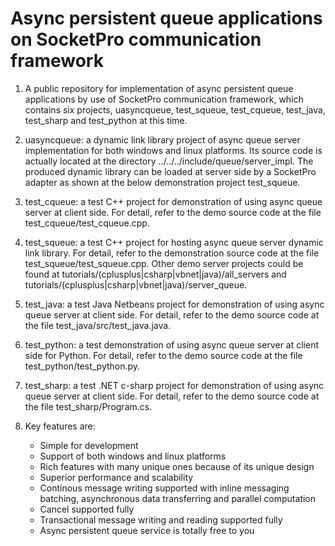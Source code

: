 # Async persistent queue applications on SocketPro communication framework

1. A public repository for implementation of async persistent queue applications by use of SocketPro communication framework, which contains six projects, uasyncqueue, test_squeue, test_cqueue, test_java, test_sharp and test_python at this time.

2. uasyncqueue: a dynamic link library project of async queue server implementation for both windows and linux platforms. Its source code is actually located at the directory ../../../include/queue/server_impl. The produced dynamic library can be loaded at server side by a SocketPro adapter as shown at the below demonstration project test_squeue.

3. test_cqueue: a test C++ project for demonstration of using async queue server at client side. For detail, refer to the demo source code at the file test_cqueue/test_cqueue.cpp.

4. test_squeue: a test C++ project for hosting async queue server dynamic link library. For detail, refer to the demonstration source code at the file test_squeue/test_squeue.cpp. Other demo server projects could be found at tutorials/(cplusplus|csharp|vbnet|java)/all_servers and tutorials/(cplusplus|csharp|vbnet|java)/server_queue.

5. test_java: a test Java Netbeans project for demonstration of using async queue server at client side. For detail, refer to the demo source code at the file test_java/src/test_java.java.

6. test_python: a test demonstration of using async queue server at client side for Python. For detail, refer to the demo source code at the file test_python/test_python.py.

7. test_sharp: a test .NET c-sharp project for demonstration of using async queue server at client side. For detail, refer to the demo source code at the file test_sharp/Program.cs.

8. Key features are:
    - Simple for development
    - Support of both windows and linux platforms
    - Rich features with many unique ones because of its unique design
    - Superior performance and scalability
    - Continous message writing supported with inline messaging batching, asynchronous data transferring and parallel computation
    - Cancel supported fully
    - Transactional message writing and reading supported fully
    - Async persistent queue service is totally free to you
